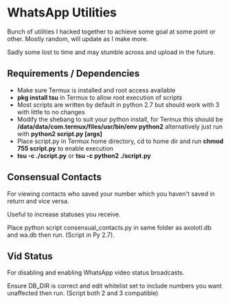 # WhatsApp Utilities

Bunch of utilities I hacked together to achieve some goal at some point or other. Mostly random, will update as I make more.

Sadly some lost to time and may stumble across and upload in the future.

Requirements / Dependencies
---

* Make sure Termux is installed and root access available
* **pkg install tsu** in Termux to allow root execution of scripts
* Most scripts are written by default in python 2.7 but should work with 3 with little to no changes
* Modify the shebang to suit your python install, for Termux this should be **/data/data/com.termux/files/usr/bin/env python2** alternatively just run  with **python2 script.py [args]**
* Place script.py in Termux home directory, cd to home dir and run **chmod 755 script.py** to enable execution
* **tsu -c ./script.py** or **tsu -c python2 ./script.py**

Consensual Contacts
----
For viewing contacts who saved your number which you haven't saved in return and vice versa.

Useful to increase statuses you receive.

Place python script consensual_contacts.py in same folder as axolotl.db and wa.db then run. (Script in Py 2.7).


Vid Status
---
For disabling and enabling WhatsApp video status broadcasts.

Ensure DB_DIR is correct and edit whitelist set to include numbers you want unaffected then run. (Script both 2 and 3 compatible)
